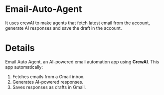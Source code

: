 # Email-Auto-Agent
It uses crewAI to make agents that fetch latest email from the account, generate AI responses and save the draft in the account.

# Details
Email Auto Agent, an AI-powered email automation app using **CrewAI**. This app automatically:
1. Fetches emails from a Gmail inbox.
2. Generates AI-powered responses.
3. Saves responses as drafts in Gmail.
